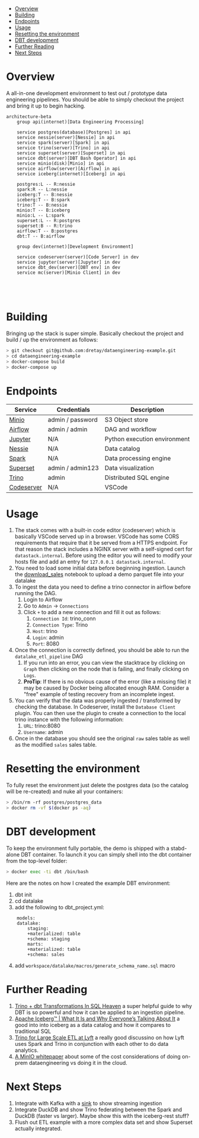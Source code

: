 - [Overview](#overview)
- [Building](#building)
- [Endpoints](#endpoints)
- [Usage](#usage)
- [Resetting the environment](#resetting-the-environment)
- [DBT development](#dbt-development)
- [Further Reading](#further-reading)
- [Next Steps](#next-steps)


# Overview
A all-in-one development environment to test out / prototype data engineering pipelines. You should be able to simply checkout the project and bring it up to begin hacking. 

```mermaid
architecture-beta
    group api(internet)[Data Engineering Processing]

    service postgres(database)[Postgres] in api
    service nessie(server)[Nessie] in api
    service spark(server)[Spark] in api
    service trino(server)[Trino] in api
    service superset(server)[Superset] in api
    service dbt(server)[DBT Bash Operator] in api
    service minio(disk)[Minio] in api
    service airflow(server)[Airflow] in api
    service iceberg(internet)[Iceberg] in api

    postgres:L -- R:nessie
    spark:R -- L:nessie
    iceberg:T -- B:nessie
    iceberg:T -- B:spark
    trino:T -- B:nessie
    minio:T -- B:iceberg
    minio:L -- L:spark
    superset:L -- R:postgres
    superset:B -- R:trino
    airflow:T -- B:postgres
    dbt:T -- B:airflow

    group dev(internet)[Development Environment]
    
    service codeserver(server)[Code Server] in dev
    service jupyter(server)[Jupyter] in dev
    service dbt_dev(server)[DBT env] in dev
    service mc(server)[Minio Client] in dev

    
    


```

# Building
Bringing up the stack is super simple. Basically checkout the project and build / up the environment as follows:

```sh
> git checkout git@github.com:dretay/dataengineering-example.git
> cd dataengineering-example
> docker-compose build
> docker-compose up
```

# Endpoints
| Service  |  Credentials | Description |
|-------|-------------|----------|
| [Minio](http://datastack.internal:9001/login)                  | admin / password | S3 Object store               |
| [Airflow](http://datastack.internal:8081/)                     | admin / admin    | DAG and workflow              |
| [Jupyter](http://datastack.internal:8888/lab)                  | N/A              | Python execution environment  |
| [Nessie](http://datastack.internal:8080/ui/login.html)         | N/A              | Data catalog                  |
| [Spark](http://datastack.internal:8088/login/)                 | N/A              | Data processing engine        |
| [Superset](http://datastack.internal:8082/ui/login.html)       | admin / admin123 | Data visualization            |
| [Trino](http://datastack.internal:8081/)                       | admin            | Distributed SQL engine        |
| [Codeserver](https://datastack.internal:7443/)                 | N/A              | VSCode                        |


# Usage
1. The stack comes with a built-in code editor (codeserver) which is basically VSCode served up in a browser. VSCode has some CORS requirements that require that it be served from a HTTPS endpoint. For that reason the stack includes a NGINX server with a self-signed cert for `datastack.internal`. Before using the editor you will need to modify your hosts file and add an entry for `127.0.0.1 datastack.internal`.
2. You need to load some initial data before beginning ingestion. Launch the [download_sales](http://datastack.internal:8888/lab/tree/download_sales.ipynb) notebook to upload a demo parquet file into your datalake
3. To ingest the data you need to define a trino connector in airflow before running the DAG. 
   1. Login to Airflow
   2. Go to `Admin` -> `Connections`
   3. Click `+` to add a new connection and fill it out as follows:
      1. `Connection Id`: trino_conn
      2. `Connection Type`: Trino
      3. `Host`: trino
      4. `Login`: admin
      5. `Port`: 8080
4. Once the connection is correctly defined, you should be able to run the `datalake_etl_pipeline` DAG
   1. If you run into an error, you can view the stacktrace by clicking on `Graph` then clicking on the node that is failing, and finally clicking on `Logs`.
   2. **ProTip**: If there is no obvious cause of the error (like a missing file) it may be caused by Docker being allocated enough RAM. Consider a "free" example of testing recovery from an incomplete ingest.
5. You can verify that the data was properly ingested / transformed by checking the database. In Codeserver, install the `Database Client` plugin. You can then use the plugin to create a connection to the local trino instance with the following information:
   1. `URL`: trino:8080
   2. `Username`: admin
6. Once in the database you should see the original `raw` sales table as well as the modified `sales` sales table.

# Resetting the environment
To fully reset the environment just delete the postgres data (so the catalog will be re-created) and nuke all your containers:
```sh
> /bin/rm -rf postgres/postgres_data
> docker rm -vf $(docker ps -aq)
```

# DBT development
To keep the environment fully portable, the demo is shipped with a stabd-alone DBT container. To launch it you can simply shell into the dbt container from the top-level folder: 
```sh 
> docker exec -ti dbt /bin/bash
```

Here are the notes on how I created the example DBT environment:
1. dbt init
2. cd datalake
3. add the following to dbt_project.yml:
```
    models:
    datalake:
        staging:
        +materialized: table
        +schema: staging
        marts:
        +materialized: table
        +schema: sales
```
4. add `workspace/datalake/macros/generate_schema_name.sql` macro

# Further Reading
1. [Trino + dbt Transformations In SQL Heaven](https://www.youtube.com/watch?v=UYS75sjTziU) a super helpful guide to why DBT is so powerful and how it can be applied to an ingestion pipeline.
2. [Apache Iceberg™ | What It Is and Why Everyone’s Talking About It](https://www.youtube.com/watch?v=TsmhRZElPvM) a good into into iceberg as a data catalog and how it compares to traditional SQL
3. [Trino for Large Scale ETL at Lyft](https://www.youtube.com/watch?v=FL3c1Ue7YWM) a really good discussino on how Lyft uses Spark and Trino in conjunction with each other to do data analytics.
4. [A MinIO whitepaper](https://blog.min.io/the-case-for-on-prem-iceberg-cost-control-and-performance/) about some of the cost considerations of doing on-prem dataengineering vs doing it in the cloud. 

# Next Steps
1. Integrate with Kafka with a [sink](https://iceberg.apache.org/docs/nightly/kafka-connect/) to show streaming ingestion
2. Integrate DuckDB and show Trino federating between the Spark and DuckDB (faster vs larger). Maybe show this with the iceberg-rest stuff?
3. Flush out ETL example with a more complex data set and show Superset actually integrated.